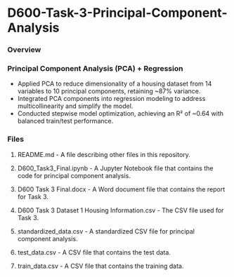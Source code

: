 # D600-Task-3-Principal-Component-Analysis
### Overview


### Principal Component Analysis (PCA) + Regression
-	Applied PCA to reduce dimensionality of a housing dataset from 14 variables to 10 principal components, retaining ~87% variance.
-	Integrated PCA components into regression modeling to address multicollinearity and simplify the model.
-	Conducted stepwise model optimization, achieving an R² of ~0.64 with balanced train/test performance.

### Files
1. README.md - A file describing other files in this repository.

2. D600_Task3_Final.ipynb - A Jupyter Notebook file that contains the code for principal component analysis.

3. D600 Task 3 Final.docx - A Word document file that contains the report for Task 3.

4. D600 Task 3 Dataset 1 Housing Information.csv - The CSV file used for Task 3.

5. standardized_data.csv - A standardized CSV file for principal component analysis.

6. test_data.csv - A CSV file that contains the test data.

7. train_data.csv - A CSV file that contains the training data.
